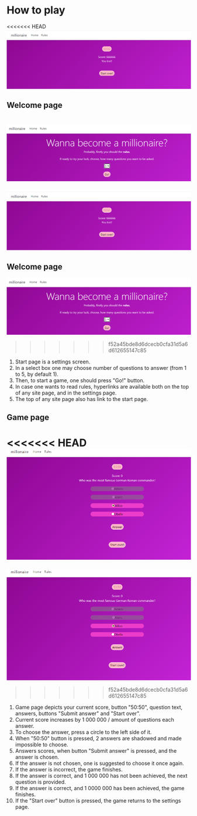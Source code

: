 # How to play
<<<<<<< HEAD
![random_screenshot](https://github.com/The-One-Who-Speaks-and-Depicts/millionaire/blob/master/app/wwwroot/imgs/random2.png)

## Welcome page
![welcome_screenshot](https://github.com/The-One-Who-Speaks-and-Depicts/millionaire/blob/master/app/wwwroot/imgs/welcome2.png)
=======
![random_screenshot](https://github.com/The-One-Who-Speaks-and-Depicts/millionaire/blob/master/app/wwwroot/imgs/random.png?raw=true)

## Welcome page
![welcome_screenshot](https://github.com/The-One-Who-Speaks-and-Depicts/millionaire/blob/master/app/wwwroot/imgs/welcome.png?raw=true)
>>>>>>> f52a45bde8d6dcecb0cfa31d5a6d612655147c85
1. Start page is a settings screen. 
2. In a select box one may choose number of questions to answer (from 1 to 5, by default 1).
3. Then, to start a game, one should press "Go!" button.
4. In case one wants to read rules, hyperlinks are available both on the top of any site page, and in the settings page.
5. The top of any site page also has link to the start page.

## Game page
<<<<<<< HEAD
![game_screenshot](https://github.com/The-One-Who-Speaks-and-Depicts/millionaire/blob/master/app/wwwroot/imgs/game2.png)
=======
![game_screenshot](https://github.com/The-One-Who-Speaks-and-Depicts/millionaire/blob/master/app/wwwroot/imgs/game.png?raw=true)
>>>>>>> f52a45bde8d6dcecb0cfa31d5a6d612655147c85
1. Game page depicts your current score, button "50:50", question text, answers, buttons "Submit answer" and "Start over".
2. Current score increases by 1 000 000 / amount of questions each answer.
3. To choose the answer, press a circle to the left side of it.
4. When "50:50" button is pressed, 2 answers are shadowed and made impossible to choose.
5. Answers scores, when button "Submit answer" is pressed, and the answer is chosen.
6. If the answer is not chosen, one is suggested to choose it once again.
7. If the answer is incorrect, the game finishes.
8. If the answer is correct, and 1 000 000 has not been achieved, the next question is provided.
9. If the answer is correct, and 1 0000 000 has been achieved, the game finishes.
10. If the "Start over" button is pressed, the game returns to the settings page.
